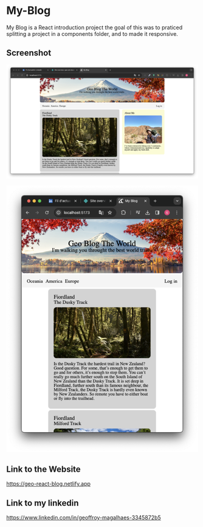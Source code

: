 # My-Blog

My Blog is a React introduction project the goal of this was to praticed splitting a project in a components folder, and to made it responsive.

## Screenshot

![laptop](./src/assets/img/Capture%20d’écran%202024-03-24%20à%2010.52.20.png)

![tablet](./src/assets/img/Capture%20d’écran%202024-03-24%20à%2010.52.48.png)

## Link to the Website

https://geo-react-blog.netlify.app

## Link to my linkedin

https://www.linkedin.com/in/geoffroy-magalhaes-3345872b5
